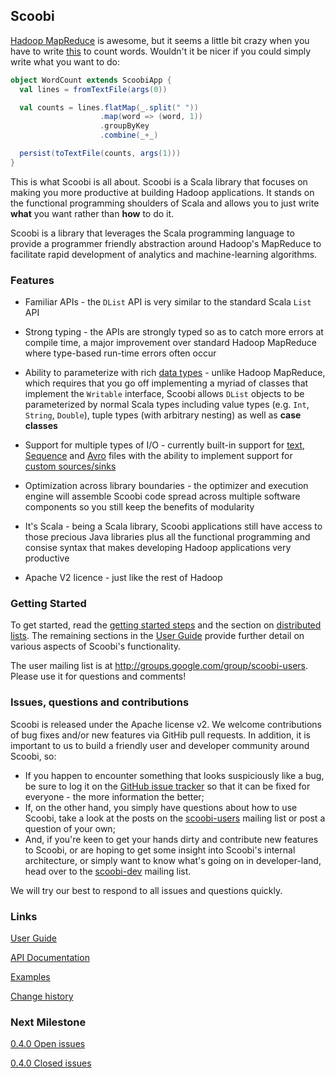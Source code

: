 Scoobi
------

[Hadoop MapReduce](http://hadoop.apache.org/) is awesome, but it seems a little bit crazy when you have to write [this](http://wiki.apache.org/hadoop/WordCount) to count words. Wouldn't it be nicer if you could simply write what you want to do:

```scala
object WordCount extends ScoobiApp {
  val lines = fromTextFile(args(0))

  val counts = lines.flatMap(_.split(" "))
                    .map(word => (word, 1))
                    .groupByKey
                    .combine(_+_)

  persist(toTextFile(counts, args(1)))
}
```

This is what Scoobi is all about. Scoobi is a Scala library that focuses on making you more productive at building Hadoop applications. It stands on the functional programming shoulders of Scala and allows you to just write **what** you want rather than **how** to do it.

Scoobi is a library that leverages the Scala programming language to provide a programmer friendly abstraction around Hadoop's MapReduce to facilitate rapid development of analytics and machine-learning algorithms.

### Features

 * Familiar APIs - the `DList` API is very similar to the standard Scala `List` API

 * Strong typing - the APIs are strongly typed so as to catch more errors at compile time, a
 major improvement over standard Hadoop MapReduce where type-based run-time errors often occur

 * Ability to parameterize with rich [data types](http://nicta.github.com/scoobi/guide-SNAPSHOT/guide/Data%20Types.html) - unlike Hadoop MapReduce, which requires that you go off implementing a myriad of classes that implement the `Writable` interface, Scoobi allows `DList` objects to be parameterized by normal Scala types including value types (e.g. `Int`, `String`, `Double`), tuple types (with arbitrary nesting) as well as **case classes**

 * Support for multiple types of I/O - currently built-in support for [text](http://nicta.github.com/scoobi/guide-SNAPSHOT/guide/Input%20and%20Output.html#Text+files), [Sequence](http://nicta.github.com/scoobi/guide-SNAPSHOT/guide/Input%20and%20Output.html#Sequence+files) and [Avro](http://nicta.github.com/scoobi/guide-SNAPSHOT/guide/Input%20and%20Output.html#Avro+files) files with the ability to implement support for [custom sources/sinks](http://nicta.github.com/scoobi/guide-SNAPSHOT/guide/Input%20and%20Output.html#Custom+sources+and+sinks)

 * Optimization across library boundaries - the optimizer and execution engine will assemble Scoobi code spread across multiple software components so you still keep the benefits of modularity

 * It's Scala - being a Scala library, Scoobi applications still have access to those precious Java libraries plus all the functional programming and consise syntax that makes developing Hadoop applications very productive

 * Apache V2 licence - just like the rest of Hadoop

### Getting Started

To get started, read the [getting started steps](http://nicta.github.com/scoobi/guide-SNAPSHOT/guide/Quick%20Start.html) and the section on [distributed lists](http://nicta.github.com/scoobi/guide-SNAPSHOT/guide/Distributed%20Lists.html). The remaining sections in the [User Guide](http://nicta.github.com/scoobi/guide-SNAPSHOT/guide/User%20Guide.html) provide further detail on various aspects of Scoobi's functionality.

The user mailing list is at <http://groups.google.com/group/scoobi-users>. Please use it for questions and comments!


### Issues, questions and contributions

Scoobi is released under the Apache license v2. We welcome contributions of bug fixes and/or new
features via GitHib pull requests. In addition, it is important to us to build a friendly user
and developer community around Scoobi, so:

* If you happen to encounter something that looks suspiciously like a bug, be sure to log it on the
[GitHub issue tracker](https://github.com/NICTA/scoobi/issues) so that it can be fixed for everyone - the
more information the better;
* If, on the other hand, you simply have questions about how to use Scoobi, take a look at the posts on the
[scoobi-users](http://groups.google.com/group/scoobi-users) mailing list or post a question of your own;
* And, if you're keen to get your hands dirty and contribute new features to Scoobi, or are hoping to get some
insight into Scoobi's internal architecture, or simply want to know what's going on in developer-land, head
over to the [scoobi-dev](http://groups.google.com/group/scoobi-dev) mailing list.

We will try our best to respond to all issues and questions quickly.


### Links

[User Guide](http://nicta.github.com/scoobi/guide-SNAPSHOT/guide/User%20Guide.html)

[API Documentation](http://nicta.github.com/scoobi/api/master/index.html)

[Examples](https://github.com/NICTA/scoobi/tree/master/examples)

[Change history](https://github.com/NICTA/scoobi/blob/master/CHANGES.md)


### Next Milestone
[0.4.0 Open issues](https://github.com/NICTA/scoobi/issues?milestone=2)

[0.4.0 Closed issues](https://github.com/NICTA/scoobi/issues?milestone=2&state=closed)
